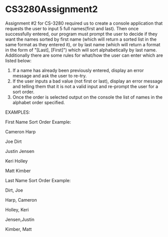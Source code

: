# CS3280Assignment2

Assignment #2 for CS-3280 required us to create a console application that requests the user to input 5 full names(first and last). Then once successfully entered, our program must prompt the user to decide if they want the names sorted by first name (which will return a sorted list in the same format as they entered it), or by last name (which will return a format in the form of "[Last], [First]") which will sort alphabetically by last name. Additionally there are some rules for what/how the user can enter which are listed below:

1) If a name has already been previously entered, display an error message and ask the user to re-try.
2) If the user inputs a bad value (not first or last), display an error message and telling them that it is not a valid input and re-prompt the user for a sort order.
3) Once the order is selected output on the console the list of names in the alphabet order specified.

EXAMPLES:

First Name Sort Order Example:

Cameron Harp

Joe Dirt

Justin Jensen

Keri Holley

Matt Kimber

Last Name Sort Order Example:

Dirt, Joe

Harp, Cameron

Holley, Keri

Jensen,Justin

Kimber, Matt
